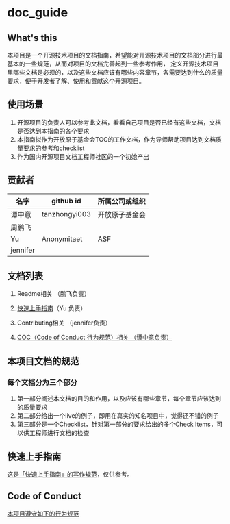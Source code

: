 # doc_guide

## What's this
本项目是一个开源技术项目的文档指南，希望能对开源技术项目的文档部分进行最基本的一些规范，从而对项目的文档完善起到一些参考作用，
定义开源技术项目里哪些文档是必须的，以及这些文档应该有哪些内容章节，各需要达到什么的质量要求，便于开发者了解、使用和贡献这个开源项目。

## 使用场景
1. 开源项目的负责人可以参考此文档，看看自己项目是否已经有这些文档，文档是否达到本指南的各个要求
2. 本指南拟作为开放原子基金会TOC的工作文档，作为导师帮助项目达到文档质量要求的参考和checklist
3. 作为国内开源项目文档工程师社区的一个初始产出

## 贡献者
  |名字|github id|所属公司或组织|  
  |---|---|--|
  |谭中意|tanzhongyi003|开放原子基金会
  |周鹏飞|||     
  |Yu |Anonymitaet|ASF
  |jennifer

## 文档列表

  1. Readme相关 （鹏飞负责）

  2. [快速上手指南](quick_start_guide.md)（Yu 负责）

  3. Contributing相关 （jennifer负责）

  4. [COC（Code of Conduct 行为规范）相关 （谭中意负责）](coc_guide.md)

## 本项目文档的规范
### 每个文档分为三个部分
1. 第一部分阐述本文档的目的和作用，以及应该有哪些章节，每个章节应该达到的质量要求
2. 第二部分给出一个live的例子，即用在真实的知名项目中，觉得还不错的例子
3. 第三部分是一个Checklist，针对第一部分的要求给出的多个Check Items，可以供工程师进行文档的检查
  
## 快速上手指南

[这是「快速上手指南」的写作规范](quick_start_guide.md)，仅供参考。

## Code of Conduct
[本项目遵守如下的行为规范](coc.md)
